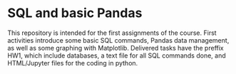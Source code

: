 # SQL and basic Pandas
This repository is intended for the first assignments of the course. First activities introduce some basic SQL commands, Pandas data management, as well as some graphing with Matplotlib. Delivered tasks have the preffix HW1, which include databases, a text file for all SQL commands done, and HTML/Jupyter files for the coding in python.
